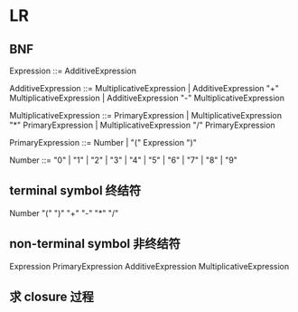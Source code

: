 # LR

## BNF

Expression               ::=  AdditiveExpression

AdditiveExpression       ::=  MultiplicativeExpression | 
                              AdditiveExpression "+" MultiplicativeExpression |
                              AdditiveExpression "-" MultiplicativeExpression

MultiplicativeExpression ::=  PrimaryExpression |
                              MultiplicativeExpression "*" PrimaryExpression |
                              MultiplicativeExpression "/" PrimaryExpression

PrimaryExpression        ::=  Number |
                                "(" Expression ")"

Number                   ::=  "0" | "1" | "2" | "3" | "4" | "5" | "6" | "7" | "8" | "9"

## terminal symbol 终结符

Number
"("
")"
"+"
"-"
"*"
"/"

## non-terminal symbol 非终结符

Expression
PrimaryExpression
AdditiveExpression
MultiplicativeExpression

## 求 closure 过程